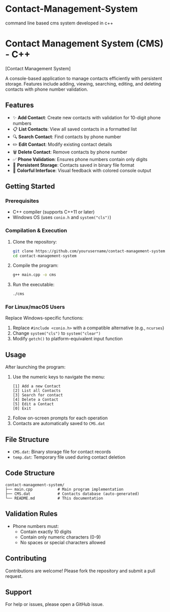 # Contact-Management-System
command line based cms system developed in c++

# Contact Management System (CMS) - C++

[Contact Management System] <!-- Add actual screenshot if available -->

A console-based application to manage contacts efficiently with persistent storage. Features include adding, viewing, searching, editing, and deleting contacts with phone number validation.

## Features

- ✨ **Add Contact**: Create new contacts with validation for 10-digit phone numbers
- 📋 **List Contacts**: View all saved contacts in a formatted list
- 🔍 **Search Contact**: Find contacts by phone number
- ✏️ **Edit Contact**: Modify existing contact details
- 🗑️ **Delete Contact**: Remove contacts by phone number
- ✅ **Phone Validation**: Ensures phone numbers contain only digits
- 💾 **Persistent Storage**: Contacts saved in binary file format
- 🎨 **Colorful Interface**: Visual feedback with colored console output

## Getting Started

### Prerequisites
- C++ compiler (supports C++11 or later)
- Windows OS (uses `conio.h` and `system("cls")`)

### Compilation & Execution
1. Clone the repository:
   ```bash
   git clone https://github.com/yourusername/contact-management-system.git
   cd contact-management-system
   ```
2. Compile the program:
   ```bash
   g++ main.cpp -o cms
   ```
3. Run the executable:
   ```bash
   ./cms
   ```

### For Linux/macOS Users
Replace Windows-specific functions:
1. Replace `#include <conio.h>` with a compatible alternative (e.g., `ncurses`)
2. Change `system("cls")` to `system("clear")`
3. Modify `getch()` to platform-equivalent input function

## Usage
After launching the program:
1. Use the numeric keys to navigate the menu:
   ```
   [1] Add a new Contact
   [2] List all Contacts
   [3] Search for contact
   [4] Delete a Contact
   [5] Edit a Contact
   [0] Exit
   ```
2. Follow on-screen prompts for each operation
3. Contacts are automatically saved to `CMS.dat`

## File Structure
- `CMS.dat`: Binary storage file for contact records
- `temp.dat`: Temporary file used during contact deletion

## Code Structure
```plaintext
contact-management-system/
├── main.cpp           # Main program implementation
├── CMS.dat            # Contacts database (auto-generated)
└── README.md          # This documentation
```

## Validation Rules
- Phone numbers must:
  - Contain exactly 10 digits
  - Contain only numeric characters (0-9)
  - No spaces or special characters allowed

## Contributing
Contributions are welcome! Please fork the repository and submit a pull request.

## Support
For help or issues, please open a GitHub issue.
